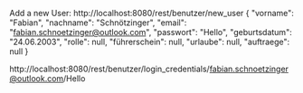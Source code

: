 Add a new User:
http://localhost:8080/rest/benutzer/new_user
{
    "vorname": "Fabian",
    "nachname": "Schnötzinger",
    "email": "fabian.schnoetzinger@outlook.com",
    "passwort": "Hello",
    "geburtsdatum": "24.06.2003",
    "rolle": null,
    "führerschein": null,
    "urlaube": null,
    "auftraege": null
}


http://localhost:8080/rest/benutzer/login_credentials/fabian.schnoetzinger@outlook.com/Hello